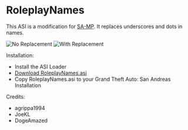 # RoleplayNames

This ASI is a modification for [SA-MP](http://sa-mp.com/).
It replaces underscores and dots in names.

![No Replacement](https://abload.de/img/sa-mp-121beriz.png)
![With Replacement](https://abload.de/img/sa-mp-122jmqzc.png)

Installation:
 - Install the ASI Loader
 - [Download RoleplayNames.asi](https://github.com/LuxXx/RoleplayNames/releases)
 - Copy RoleplayNames.asi to your Grand Theft Auto: San Andreas Installation
 
 Credits:
 - agrippa1994
 - JoeKL
 - DogeAmazed
